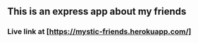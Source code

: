 ## This is an express app about my friends

### Live link at [https://mystic-friends.herokuapp.com/]
